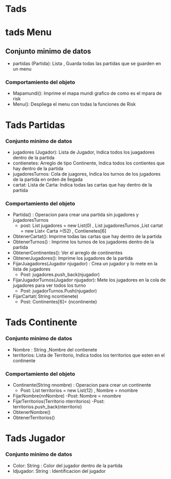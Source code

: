 # Tads

# tads Menu
## Conjunto minimo de datos
- partidas (Partida): Lista <Partida>, Guarda todas las partidas que se guarden en un menu
### Comportamiento del objeto
- Mapamundi(): Imprime el mapa mundi grafico de como es el mpara de risk
- Menu(): Despliega el menu con todas la funciones de Risk
# Tads Partidas
### Conjunto minimo de datos
- jugadores (Jugador): Lista de Jugador, Indica todos los juagadores dentro de la partida
- contienetes: Arreglo de tipo Continente, Indica todos los contientes que hay dentro de la partida
- jugadoresTurnos: Cola de juagores, Indica los turnos de los jugadores de la partida en orden de llegada
- cartat: Lista de Carta: Indica todas las cartas que hay dentro de la partida
### Comportamiento del objeto
- Partida() : Operacion para crear una partida sin jugadores y jugadoresTurnos 
   - post:  List<Jugador> jugadores = new List<Jugador>(0) , List<Stack> jugadoresTurnos ,List<Carta> cartat = new List< Carta >(52) , Contienetes[6]
- ObtenerCartat(): Imprime todas las cartas que hay dentro de la partida
- ObtenerTurnos() : Imprime los turnos de los jugadores dentro de la partida
- ObtenerContinentes(): Ver el arreglo de continentes
- ObtenerJugadores(): Imprime los jugadores de la partida
- FijarJuagadores(Jugador njugador) : Crea un jugador y lo mete en la lista de jugadores
  - Post:  jugadores.push_back(njugador)
- FijarJugadorTurnos(Jugador njugador): Mete los jugadores en la cola de jugadores para ver todos los turno
  -  Post: jugadorTurnos.Push(njugador)
- FijarCartat( String ncontienete)
     - Post: Continentes[6]= {ncontinente}
# Tads Continente
### Conjunto minimo de datos
- Nombre : String ,Nombre del contienete
- territorios: Lista de Territorio, Indica todos los territorios que esten en el continente
### Comportamiento del objeto
- Continente(String nnombre) : Operacion para crear un continente
   - Post: List<Territorio> territorios = new List<Territorio>(12) , Nombre = nnombre
- FijarNombre(nnNombre)
   -Post: Nombre = nnombre
- FijarTerritorios(Territorio nterritorios)
     -Post:  territorios.push_back(nterritorio)
- ObtenerNombre()
- ObtenerTerritorios()
# Tads Jugador
### Conjunto minimo de datos
- Color: String : Color del jugador dentro de la partida
- Idjugador: String : Identificacion del jugador
  
